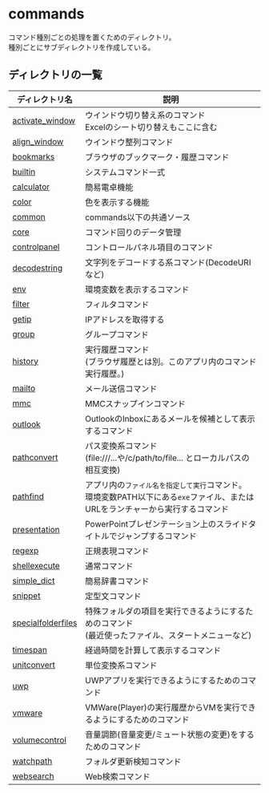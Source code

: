 # commands

コマンド種別ごとの処理を置くためのディレクトリ。  
種別ごとにサブディレクトリを作成している。

## ディレクトリの一覧

|ディレクトリ名|説明|
|-|----|
|[activate_window](./activate_window)|ウインドウ切り替え系のコマンド<br>Excelのシート切り替えもここに含む|
|[align_window](./align_window)|ウインドウ整列コマンド|
|[bookmarks](./bookmarks)|ブラウザのブックマーク・履歴コマンド|
|[builtin](./builtin)|システムコマンド一式|
|[calculator](./calculator)|簡易電卓機能|
|[color](./color)|色を表示する機能|
|[common](./common)|commands以下の共通ソース|
|[core](./core)|コマンド回りのデータ管理|
|[controlpanel](./controlpanel)|コントロールパネル項目のコマンド|
|[decodestring](./decodestring)|文字列をデコードする系コマンド(DecodeURIなど)|
|[env](./env)|環境変数を表示するコマンド|
|[filter](./filter)|フィルタコマンド|
|[getip](./getip)|IPアドレスを取得する|
|[group](./group)|グループコマンド|
|[history](./history)|実行履歴コマンド<br>(ブラウザ履歴とは別。このアプリ内のコマンド実行履歴。)|
|[mailto](./mailto)|メール送信コマンド|
|[mmc](./mmc)|MMCスナップインコマンド|
|[outlook](./outlook)|OutlookのInboxにあるメールを候補として表示するコマンド|
|[pathconvert](./pathconvert)|パス変換系コマンド<br>(file:///...や/c/path/to/file... とローカルパスの相互変換)|
|[pathfind](./pathfind)|アプリ内の`ファイル名を指定して実行`コマンド。<br>環境変数PATH以下にある`exe`ファイル、またはURLをランチャーから実行するコマンド|
|[presentation](./presentation)|PowerPointプレゼンテーション上のスライドタイトルでジャンプするコマンド|
|[regexp](./regexp)|正規表現コマンド|
|[shellexecute](./shellexecute)|通常コマンド|
|[simple_dict](./simple_dict)|簡易辞書コマンド|
|[snippet](./snippet)|定型文コマンド|
|[specialfolderfiles](./specialfolderfiles)|特殊フォルダの項目を実行できるようにするためのコマンド<br>(最近使ったファイル、スタートメニューなど)|
|[timespan](./timespan)|経過時間を計算して表示するコマンド|
|[unitconvert](./unitconvert)|単位変換系コマンド|
|[uwp](./uwp)|UWPアプリを実行できるようにするためのコマンド|
|[vmware](./vmware)|VMWare(Player)の実行履歴からVMを実行できるようにするためのコマンド|
|[volumecontrol](./volumecontrol)|音量調節(音量変更/ミュート状態の変更)をするためのコマンド|
|[watchpath](./watchpath)|フォルダ更新検知コマンド|
|[websearch](./websearch)|Web検索コマンド|

